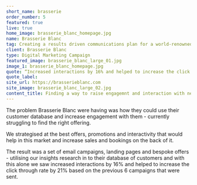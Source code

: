 ```yaml
---
short_name: brasserie
order_number: 5
featured: true
live: true
home_image: brasserie_blanc_homepage.jpg
name: Brasserie Blanc
tag: Creating a results driven communications plan for a world-renowned restaurant chain
client: Brasserie Blanc
type: Digital Marketing Campaign
featured_image: brasserie_blanc_large_01.jpg
image_1: brasserie_blanc_homepage.jpg
quote: “Increased interactions by 16% and helped to increase the click through rate by 21% based on the previous 6 campaigns”
quote_label: 
site_url: https://brasserieblanc.com
site_image: brasserie_blanc_large_02.jpg
content_title: Finding a way to raise engagemnt and interaction with new and long-term customers.
---
```

<p class="mb-4">The problem Brasserie Blanc were having was how they could use their customer database and increase engagement with them - currently struggling to find the right offering.</p>
<p class="mb-4">We strategised at the best offers, promotions and interactivity that would help in this market and increase sales and bookings on the back of it.</p>
<p>The result was a set of email campaigns, landing pages and bespoke offers - utilising our insights research in to their database of customers and with this alone we saw increased interactions by 16% and helped to increase the click through rate by 21% based on the previous 6 campaigns that were sent.</p>